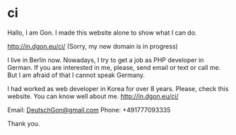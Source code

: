 # ci


Hallo, I am Gon.
I made this website alone to show what I can do.

http://in.dgon.eu/ci/ (Sorry, my new domain is in progress)

I live in Berlin now.
Nowadays, I try to get a job as PHP developer in German.
If you are interested in me, please, send email or text or call me.
But I am afraid of that I cannot speak Germany.

I had worked as web developer in Korea for over 8 years.
Please, check this website. You can know well about me.
http://in.dgon.eu/ci/

Email: DeutschGon@gmail.com
Phone: +491777093335

Thank you.

